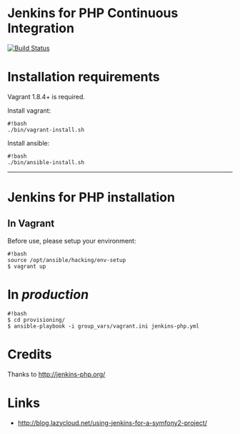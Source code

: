 Jenkins for PHP Continuous Integration
======================================

[![Build Status](https://travis-ci.org/jupeter/jenkins-php.svg?branch=master)](https://travis-ci.org/jupeter/jenkins-php)

# Installation requirements

Vagrant 1.8.4+ is required.

Install vagrant:

```
#!bash
./bin/vagrant-install.sh
```

Install ansible:

```
#!bash
./bin/ansible-install.sh
```

- - -

# Jenkins for PHP installation

## In Vagrant

Before use, please setup your environment:

```
#!bash
source /opt/ansible/hacking/env-setup
$ vagrant up
```

# In *production*
```
#!bash
$ cd provisioning/
$ ansible-playbook -i group_vars/vagrant.ini jenkins-php.yml
```

# Credits

Thanks to http://jenkins-php.org/

# Links
 - http://blog.lazycloud.net/using-jenkins-for-a-symfony2-project/
